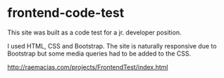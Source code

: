 # frontend-code-test

This site was built as a code test for a jr. developer position.

I used HTML, CSS and Bootstrap.
The site is naturally responsive due to Bootstrap but some media queries had to be added to the CSS.

http://raemacias.com/projects/FrontendTest/index.html

